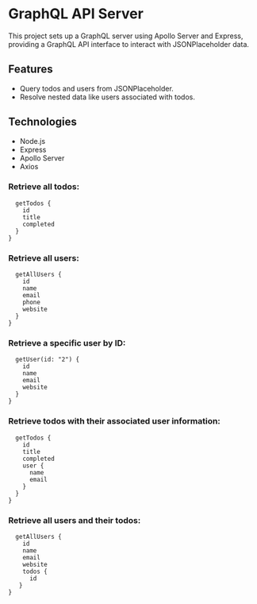 # GraphQL API Server

This project sets up a GraphQL server using Apollo Server and Express, providing a GraphQL API interface to interact with JSONPlaceholder data.

## Features

- Query todos and users from JSONPlaceholder.
- Resolve nested data like users associated with todos.

## Technologies

- Node.js
- Express
- Apollo Server
- Axios

### Retrieve all todos:

```{
  getTodos {
    id
    title
    completed
  }
}
```
### Retrieve all users:

```{
  getAllUsers {
    id
    name
    email
    phone
    website
  }
}
```
### Retrieve a specific user by ID:

```{
  getUser(id: "2") {
    id
    name
    email
    website
  }
}
```
### Retrieve todos with their associated user information:

```{
  getTodos {
    id
    title
    completed
    user {
      name
      email
    }
  }
}
```
### Retrieve all users and their todos:

```{
  getAllUsers {
    id
    name
    email
    website
    todos {
      id
   }
}
```

